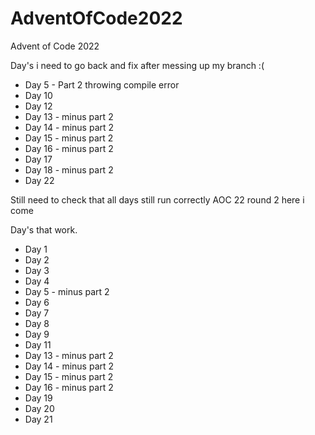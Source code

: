 # AdventOfCode2022
Advent of Code 2022

Day's i need to go back and fix after messing up my branch :( 
- Day 5 - Part 2 throwing compile error   
- Day 10 
- Day 12 
- Day 13 - minus part 2 
- Day 14 - minus part 2 
- Day 15 - minus part 2 
- Day 16 - minus part 2 
- Day 17 
- Day 18 - minus part 2 
- Day 22

Still need to check that all days still run correctly AOC 22 round 2 here i come 

Day's that work.
- Day 1 
- Day 2
- Day 3 
- Day 4
- Day 5 - minus part 2
- Day 6 
- Day 7 
- Day 8
- Day 9
- Day 11
- Day 13 - minus part 2 
- Day 14 - minus part 2 
- Day 15 - minus part 2 
- Day 16 - minus part 2
- Day 19
- Day 20
- Day 21 
